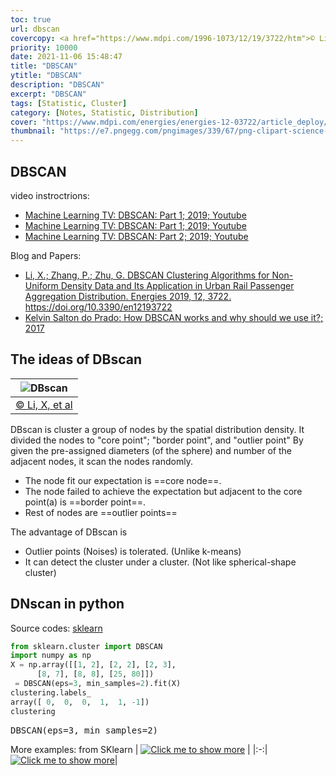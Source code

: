 ```yaml
---
toc: true
url: dbscan
covercopy: <a href="https://www.mdpi.com/1996-1073/12/19/3722/htm">© Li, X, et al</a>
priority: 10000
date: 2021-11-06 15:48:47
title: "DBSCAN"
ytitle: "DBSCAN"
description: "DBSCAN"
excerpt: "DBSCAN"
tags: [Statistic, Cluster]
category: [Notes, Statistic, Distribution]
cover: "https://www.mdpi.com/energies/energies-12-03722/article_deploy/html/images/energies-12-03722-g008.png"
thumbnail: "https://e7.pngegg.com/pngimages/339/67/png-clipart-science-technology-engineering-and-mathematics-logo-pi-math-white-text.png"
---
```


## DBSCAN

video instroctrions:
- [Machine Learning TV: DBSCAN: Part 1; 2019; Youtube](https://www.youtube.com/watch?v=sKRUfsc8zp4)
- [Machine Learning TV: DBSCAN: Part 1; 2019; Youtube](https://www.youtube.com/watch?v=sKRUfsc8zp4)
- [Machine Learning TV: DBSCAN: Part 2; 2019; Youtube](https://www.youtube.com/watch?v=6jl9KkmgDIw)

Blog and Papers:
- [Li, X.; Zhang, P.; Zhu, G. DBSCAN Clustering Algorithms for Non-Uniform Density Data and Its Application in Urban Rail Passenger Aggregation Distribution. Energies 2019, 12, 3722. https://doi.org/10.3390/en12193722 ](https://www.mdpi.com/1996-1073/12/19/3722/htm)
- [Kelvin Salton do Prado: How DBSCAN works and why should we use it?; 2017](https://towardsdatascience.com/how-dbscan-works-and-why-should-i-use-it-443b4a191c80)

## The ideas of DBscan

|![DBscan](https://www.mdpi.com/energies/energies-12-03722/article_deploy/html/images/energies-12-03722-g006.png)|
|:-:|
|[© Li, X, et al](https://www.mdpi.com/1996-1073/12/19/3722/htm)|
DBscan is cluster a group of nodes by the spatial distribution density.
It divided the nodes to "core point"; "border point", and "outlier point"
By given the pre-assigned diameters (of the sphere) and number of the adjacent nodes, it scan the nodes randomly.
- The node fit our expectation is ==core node==.
- The node failed to achieve the expectation but adjacent to the core point(a) is ==border point==.
- Rest of nodes are ==outlier points==  

The advantage of DBscan is
- Outlier points (Noises) is tolerated. (Unlike k-means)
- It can detect the cluster under a cluster. (Not like spherical-shape cluster)


## DNscan in python

Source codes: [sklearn](https://scikit-learn.org/stable/modules/generated/sklearn.cluster.DBSCAN.html)
```python
from sklearn.cluster import DBSCAN
import numpy as np
X = np.array([[1, 2], [2, 2], [2, 3],
      [8, 7], [8, 8], [25, 80]])
 = DBSCAN(eps=3, min_samples=2).fit(X)
clustering.labels_
array([ 0,  0,  0,  1,  1, -1])
clustering
```

<pre>
DBSCAN(eps=3, min_samples=2)
</pre>

More examples: from SKlearn
| [![Click me to show more](https://scikit-learn.org/stable/_images/sphx_glr_plot_dbscan_001.png)](https://scikit-learn.org/stable/auto_examples/cluster/plot_dbscan.html#sphx-glr-auto-examples-cluster-plot-dbscan-py)   |
|:-:|
[![Click me to show more](https://scikit-learn.org/stable/_images/sphx_glr_plot_cluster_comparison_001.png)](https://scikit-learn.org/stable/auto_examples/cluster/plot_cluster_comparison.html#sphx-glr-auto-examples-cluster-plot-cluster-comparison-py)|
